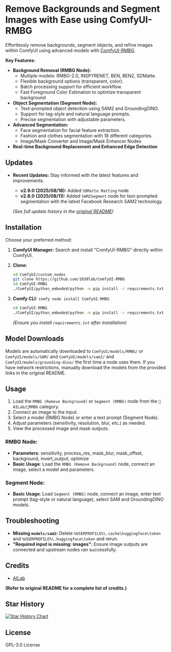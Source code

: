 # Remove Backgrounds and Segment Images with Ease using ComfyUI-RMBG

Effortlessly remove backgrounds, segment objects, and refine images within ComfyUI using advanced models with [ComfyUI-RMBG](https://github.com/1038lab/ComfyUI-RMBG).

**Key Features:**

*   **Background Removal (RMBG Node):**
    *   Multiple models: RMBG-2.0, INSPYRENET, BEN, BEN2, SDMatte.
    *   Flexible background options (transparent, color).
    *   Batch processing support for efficient workflow.
    *   Fast Foreground Color Estimation to optimize transparent background
*   **Object Segmentation (Segment Node):**
    *   Text-prompted object detection using SAM2 and GroundingDINO.
    *   Support for tag-style and natural language prompts.
    *   Precise segmentation with adjustable parameters.
*   **Advanced Segmentation:**
    *   Face segmentation for facial feature extraction.
    *   Fashion and clothes segmentation with 18 different categories.
    *   Image/Mask Converter and Image/Mask Enhancer Nodes
*   **Real-time Background Replacement and Enhanced Edge Detection**

## Updates

*   **Recent Updates:** Stay informed with the latest features and improvements.
    *   **v2.9.0 (2025/08/18):** Added `SDMatte Matting` node
    *   **v2.8.0 (2025/08/11):** Added `SAM2Segment` node for text-prompted segmentation with the latest Facebook Research SAM2 technology.

    *(See full update history in the [original README](https://github.com/1038lab/ComfyUI-RMBG))*

## Installation

Choose your preferred method:

1.  **ComfyUI Manager:** Search and install "ComfyUI-RMBG" directly within ComfyUI.
2.  **Clone:**
    ```bash
    cd ComfyUI/custom_nodes
    git clone https://github.com/1038lab/ComfyUI-RMBG
    cd ComfyUI-RMBG
    ./ComfyUI/python_embeded/python -m pip install -r requirements.txt
    ```
3.  **Comfy CLI:** `comfy node install ComfyUI-RMBG`
    ```bash
    cd ComfyUI-RMBG
    ./ComfyUI/python_embeded/python -m pip install -r requirements.txt
    ```

    *(Ensure you install `requirements.txt` after installation)*

## Model Downloads

Models are automatically downloaded to `ComfyUI/models/RMBG/` or `ComfyUI/models/SAM/` and `ComfyUI/models/sam2/` and `ComfyUI/models/grounding-dino/` the first time a node uses them. If you have network restrictions, manually download the models from the provided links in the original README.

## Usage

1.  Load the `RMBG (Remove Background)` or `Segment (RMBG)` node from the `🧪AILab/🧽RMBG` category.
2.  Connect an image to the input.
3.  Select a model (RMBG Node) or enter a text prompt (Segment Node).
4.  Adjust parameters (sensitivity, resolution, blur, etc.) as needed.
5.  View the processed image and mask outputs.

### RMBG Node:

*   **Parameters**: sensitivity, process_res, mask_blur, mask_offset, background, invert_output, optimize
*   **Basic Usage**: Load the `RMBG (Remove Background)` node, connect an image, select a model and parameters.

### Segment Node:

*   **Basic Usage**: Load `Segment (RMBG)` node, connect an image, enter text prompt (tag-style or natural language), select SAM and GroundingDINO models.

## Troubleshooting

*   **Missing `models/sam2`:** Delete `%USERPROFILE%\.cache\huggingface\token` and `%USERPROFILE%\.huggingface\token` and rerun.
*   **"Required input is missing: images":**  Ensure image outputs are connected and upstream nodes ran successfully.

## Credits

*   [AILab](https://github.com/1038lab)

**(Refer to original README for a complete list of credits.)**

## Star History

<a href="https://www.star-history.com/#1038lab/comfyui-rmbg&Date">
 <picture>
   <source media="(prefers-color-scheme: dark)" srcset="https://api.star-history.com/svg?repos=1038lab/comfyui-rmbg&type=Date&theme=dark" />
   <source media="(prefers-color-scheme: light)" srcset="https://api.star-history.com/svg?repos=1038lab/comfyui-rmbg&type=Date" />
   <img alt="Star History Chart" src="https://api.star-history.com/svg?repos=1038lab/comfyui-rmbg&type=Date" />
 </picture>
</a>

## License

GPL-3.0 License